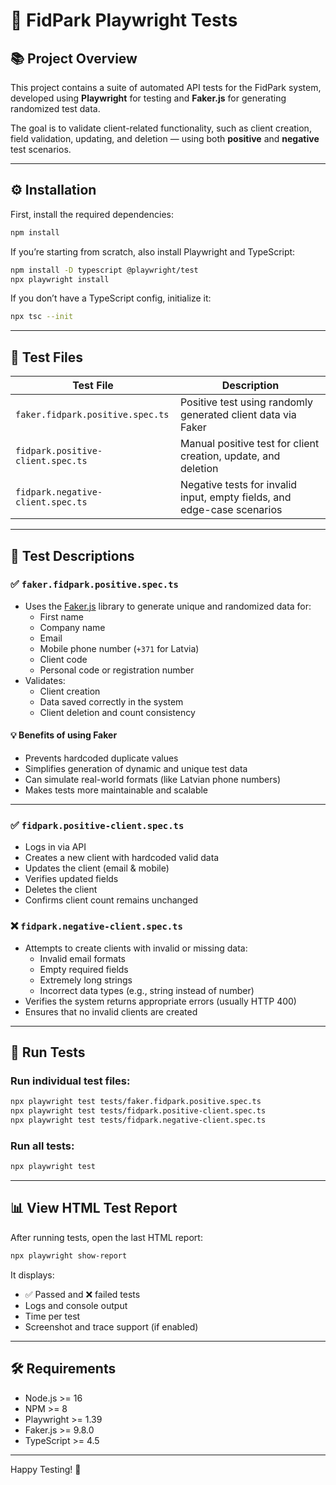 # 🎯 FidPark Playwright Tests

## 📚 Project Overview

This project contains a suite of automated API tests for the FidPark system, developed using **Playwright** for testing and **Faker.js** for generating randomized test data.

The goal is to validate client-related functionality, such as client creation, field validation, updating, and deletion — using both **positive** and **negative** test scenarios.

---

## ⚙️ Installation

First, install the required dependencies:

```bash
npm install
```

If you’re starting from scratch, also install Playwright and TypeScript:

```bash
npm install -D typescript @playwright/test
npx playwright install
```

If you don’t have a TypeScript config, initialize it:

```bash
npx tsc --init
```

---

## 🧪 Test Files

| Test File                                | Description                                                                 |
|------------------------------------------|-----------------------------------------------------------------------------|
| `faker.fidpark.positive.spec.ts`         | Positive test using randomly generated client data via Faker               |
| `fidpark.positive-client.spec.ts`        | Manual positive test for client creation, update, and deletion             |
| `fidpark.negative-client.spec.ts`        | Negative tests for invalid input, empty fields, and edge-case scenarios    |

---

## 🧬 Test Descriptions

### ✅ `faker.fidpark.positive.spec.ts`

- Uses the [Faker.js](https://fakerjs.dev/) library to generate unique and randomized data for:
  - First name
  - Company name
  - Email
  - Mobile phone number (`+371` for Latvia)
  - Client code
  - Personal code or registration number
- Validates:
  - Client creation
  - Data saved correctly in the system
  - Client deletion and count consistency

#### 💡 Benefits of using Faker

- Prevents hardcoded duplicate values
- Simplifies generation of dynamic and unique test data
- Can simulate real-world formats (like Latvian phone numbers)
- Makes tests more maintainable and scalable

---

### ✅ `fidpark.positive-client.spec.ts`

- Logs in via API
- Creates a new client with hardcoded valid data
- Updates the client (email & mobile)
- Verifies updated fields
- Deletes the client
- Confirms client count remains unchanged

### ❌ `fidpark.negative-client.spec.ts`

- Attempts to create clients with invalid or missing data:
  - Invalid email formats
  - Empty required fields
  - Extremely long strings
  - Incorrect data types (e.g., string instead of number)
- Verifies the system returns appropriate errors (usually HTTP 400)
- Ensures that no invalid clients are created

---

## 🚀 Run Tests

### Run individual test files:

```bash
npx playwright test tests/faker.fidpark.positive.spec.ts
npx playwright test tests/fidpark.positive-client.spec.ts
npx playwright test tests/fidpark.negative-client.spec.ts
```

### Run all tests:

```bash
npx playwright test
```

---

## 📊 View HTML Test Report

After running tests, open the last HTML report:

```bash
npx playwright show-report
```

It displays:
- ✅ Passed and ❌ failed tests
- Logs and console output
- Time per test
- Screenshot and trace support (if enabled)

---

## 🛠 Requirements

- Node.js >= 16
- NPM >= 8
- Playwright >= 1.39
- Faker.js >= 9.8.0
- TypeScript >= 4.5

---

Happy Testing! 🚀